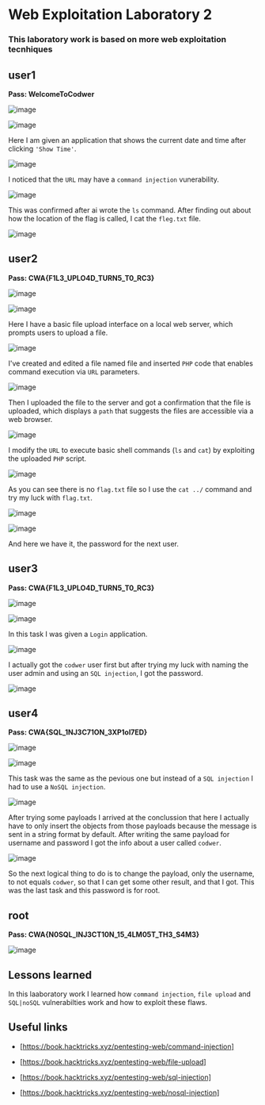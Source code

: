 # Web Exploitation Laboratory 2
### This laboratory work is based on more web exploitation tecnhiques


## user1
**Pass:	WelcomeToCodwer**

![image](https://github.com/cbr1N/codwer/assets/95069685/1e245add-1f82-4e7f-80ff-cc61b218c289)

![image](https://github.com/cbr1N/codwer/assets/95069685/5dac2c89-50da-4d25-a8a3-e4833728538c)

Here I am given an application that shows the current date and time after clicking `'Show Time'`.

![image](https://github.com/cbr1N/codwer/assets/95069685/ef9780d1-e66e-44d3-87b8-678bdbe2a340)

I noticed that the `URL` may have a `command injection` vunerability.

![image](https://github.com/cbr1N/codwer/assets/95069685/695aa46d-0e70-40c0-8fe0-9ea3bf3eadbf)

This was confirmed after ai wrote the `ls` command. After finding out about how the location of the flag is called, I cat the `fleg.txt` file.

![image](https://github.com/cbr1N/codwer/assets/95069685/bf4e1e43-561a-4321-a36d-26224dbae655)




## user2
**Pass: CWA{F1L3_UPLO4D_TURN5_T0_RC3}**

![image](https://github.com/cbr1N/codwer/assets/95069685/88332b49-106b-4931-872f-c2984fd115fd)

![image](https://github.com/cbr1N/codwer/assets/95069685/46678105-af26-41c6-960f-3ac666cfe68e)

Here I have a basic file upload interface on a local web server, which prompts users to upload a file.

![image](https://github.com/cbr1N/codwer/assets/95069685/16a5e4e5-41f0-41bf-b86f-9efe57358374)

I've created and edited a file named file and inserted `PHP` code that enables command execution via `URL` parameters.

![image](https://github.com/cbr1N/codwer/assets/95069685/e3f1a00b-7d4b-4b56-a5a0-1edc83b27097)

Then I uploaded the file to the server and got a confirmation that the file is uploaded, which displays a `path` that suggests the files are accessible via a web browser.

![image](https://github.com/cbr1N/codwer/assets/95069685/d92e2b29-48ff-4220-8271-22d0676b64c1)

I modify the `URL` to execute basic shell commands (`ls` and `cat`) by exploiting the uploaded `PHP` script.

![image](https://github.com/cbr1N/codwer/assets/95069685/60325d41-94df-44a5-b347-6c8b72660aae)

As you can see there is no `flag.txt` file so I use the `cat ../` command and try my luck with `flag.txt`.

![image](https://github.com/cbr1N/codwer/assets/95069685/9926849b-7b55-455f-9674-ae04b9786b54)

![image](https://github.com/cbr1N/codwer/assets/95069685/6e282a16-c536-40ae-bd10-48d3acae755c)

And here we have it, the password for the next user.

## user3
**Pass: CWA{F1L3_UPLO4D_TURN5_T0_RC3}**

![image](https://github.com/cbr1N/codwer/assets/95069685/c76f2d53-1b5f-47de-8935-7a38a81e0427)

![image](https://github.com/cbr1N/codwer/assets/95069685/0ca68040-f890-412a-83b9-0e12793c5248)

In this task I was given a `Login` application.

![image](https://github.com/cbr1N/codwer/assets/95069685/4c6a0e63-14d7-4f67-95fc-b1eb23075d6e)

I actually got the `codwer` user first but after trying my luck with naming the user admin and using an `SQL injection`, I got the password.

![image](https://github.com/cbr1N/codwer/assets/95069685/aed75af0-2f57-42a7-b98b-9b27151bdd64)


## user4
**Pass: CWA{SQL_1NJ3C71ON_3XP1oI7ED}**

![image](https://github.com/cbr1N/codwer/assets/95069685/223b4bdc-a24a-45ec-a712-6feb0aa2813a)

![image](https://github.com/cbr1N/codwer/assets/95069685/24241a13-6078-4917-9c6b-54d4b3c86342)

This task was the same as the pevious one but instead of a `SQL injection` I had to use a `NoSQL injection`.

![image](https://github.com/cbr1N/codwer/assets/95069685/5f517686-dc1e-4675-b48f-8b78d37b09aa)

After trying some payloads I arrived at the conclussion that here I actually have to only insert the objects from those payloads because the message is sent in a string format by default. After writing the same payload for username and password I got the info about a user called `codwer`.

![image](https://github.com/cbr1N/codwer/assets/95069685/46d73748-fe8f-4f05-97ac-3782791c6af4)

So the next logical thing to do is to change the payload, only the username, to not equals `codwer`, so that I can get some other result, and that I got. This was the last task and this password is for root.


## root
**Pass: CWA{N0SQL_INJ3CT10N_15_4LM05T_TH3_S4M3}**

![image](https://github.com/cbr1N/codwer/assets/95069685/1def2562-460e-4af5-8001-e0cec60cd7b1)

## Lessons learned

In this laaboratory work I learned how `command injection`, `file upload` and `SQL|noSQL` vulnerabilties work and how to exploit these flaws.

## Useful links

- [https://book.hacktricks.xyz/pentesting-web/command-injection]
  
- [https://book.hacktricks.xyz/pentesting-web/file-upload]

- [https://book.hacktricks.xyz/pentesting-web/sql-injection]
  
- [https://book.hacktricks.xyz/pentesting-web/nosql-injection]
